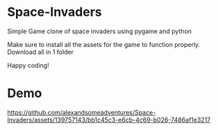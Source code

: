 # Space-Invaders
Simple Game clone of space invaders using pygame and python

Make sure to install all the assets for the game to function properly.
Download all in 1 folder

Happy coding!

# Demo


https://github.com/alexandsomeadventures/Space-Invaders/assets/139757143/bb1c45c3-e6cb-4c69-b026-7486af1e3217

